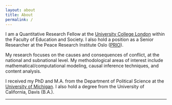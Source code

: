 ```yaml
---
layout: about
title: About
permalink: /
---
```


I am a Quantitative Research Fellow at the [University College London](https://profiles.ucl.ac.uk/98707-adrian-arellano) within the Faculty of Education and Society. I also hold a position as a Senior Researcher at the Peace Research Institute Oslo ([PRIO](https://www.prio.org/)).

My research focuses on the causes and consequences of conflict, at the national and subnational level. My methodological areas of interest include mathematical/computational modeling, causal inference techniques, and content analysis.

I received my PhD and M.A. from the Department of Political Science at the [University of Michigan](https://umich.edu/). I also hold a degree from the University of California, Davis (B.A.).

---
